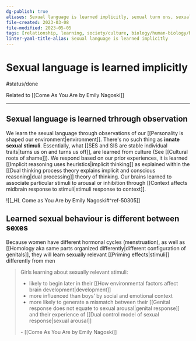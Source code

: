```yaml
---
dg-publish: true
aliases: Sexual language is learned implicitly, sexual turn ons, sexual turn offs, sexual stimuli, learned sexual response, sexual responses are implicit, implicit sexual behaviours, sexual behaviours, sex is learned
file-created: 2023-03-08
file-modified: 2023-05-05
tags: [relationship, learning, society/culture, biology/human-biology/body/sexual-differences]
linter-yaml-title-alias: Sexual language is learned implicitly
---
```


# Sexual language is learned implicitly

#status/done

Related to [[Come As You Are by Emily Nagoski]]

---

## Sexual language is learned trhrough observation

We learn the sexual language through observations of our [[Personality is shaped our environment|environment]]. There's no such thing as **innate sexual stimuli**. Essentially, what [[SES and SIS are stable individual traits|turns us on and turns us off]], are learned from culture (See [[Cultural roots of shame]]).  We respond based on our prior experiences, it is learned [[Implicit reasoning uses heuristics|implicit thinking]] as explained within the [[Dual thinking process theory explains implicit and conscious reasoning|dual processing]] theory of thinking. Our brains learned to associate particular stimuli to arousal or inhibition through [[Context affects midbrain response to stimuli|stimuli response to context]].

![[_HL Come as You Are by Emily Nagoski#^ref-50305]]

## Learned sexual behaviour is different between sexes

Because women have different hormonal cycles (menstruation), as well as [[Homology aka same parts organized differently|different configuration of genitals]], they will learn sexually relevant [[Priming effects|stimuli]] differently from men

> Girls learning about sexually relevant stimuli:
> - likely to begin later in their [[How environmental factors affect brain development|development]]
> - more influenced than boys’ by social and emotional context
> - more likely to generate a mismatch between their [[Genital response does not equate to sexual arousal|genital response]] and their experience of [[Dual control model of sexual response|sexual arousal]]
>
>\- [[Come As You Are by Emily Nagoski]]
